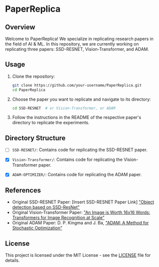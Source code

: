# PaperReplica

## Overview

Welcome to PaperReplica! We specialize in replicating research papers in the field of AI & ML. In this repository, we are currently working on replicating three papers: SSD-RESNET, Vision-Transformer, and ADAM.



## Usage

1. Clone the repository:

   ```bash
   git clone https://github.com/your-username/PaperReplica.git
   cd PaperReplica
   ```

2. Choose the paper you want to replicate and navigate to its directory:

   ```bash
   cd SSD-RESNET  # or Vision-Transformer, or ADAM
   ```

3. Follow the instructions in the README of the respective paper's directory to replicate the experiments.

## Directory Structure

- [ ] `SSD-RESNET/`: Contains code for replicating the SSD-RESNET paper.
- [x] `Vision-Transformer/`: Contains code for replicating the Vision-Transformer paper.
- [x] `ADAM-OPTIMIZER/`: Contains code for replicating the ADAM paper.


## References

- Original SSD-RESNET Paper: [Insert SSD-RESNET Paper Link] ["Object detection based on SSD-ResNet"](https://ieeexplore.ieee.org/document/9073753)
- Original Vision-Transformer Paper: ["An Image is Worth 16x16 Words: Transformers for Image Recognition at Scale"](https://arxiv.org/abs/2010.11929)
- Original ADAM Paper: D. P. Kingma and J. Ba, ["ADAM: A Method for Stochastic Optimization"](https://arxiv.org/abs/1412.6980)

## License

This project is licensed under the MIT License - see the [LICENSE](LICENSE) file for details.

